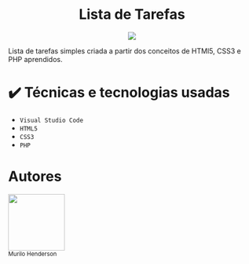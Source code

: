 <h1 align="center">Lista de Tarefas</h1>
<p align="center">
<img loading="lazy" src="http://img.shields.io/static/v1?label=STATUS&message=FINALIZADO&color=GREEN&style=for-the-badge"/>
<p>Lista de tarefas simples criada a partir dos conceitos de HTMl5, CSS3 e PHP aprendidos.</p>


# ✔️ Técnicas e tecnologias usadas
- ``Visual Studio Code``
- ``HTML5``
- ``CSS3``
- ``PHP``



# Autores
[<img src="https://avatars.githubusercontent.com/u/200527859?v=4" width="115" border-radius="10px">](https://github.com/murilohenderson)
<br><sub>Murilo Henderson</sub>